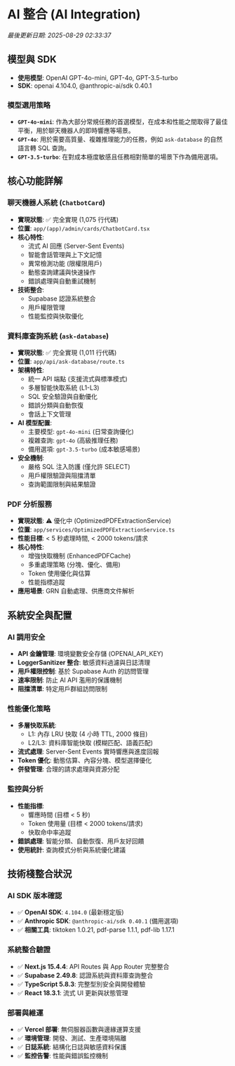 # AI 整合 (AI Integration)

_最後更新日期: 2025-08-29 02:33:37_

## 模型與 SDK

- **使用模型**: OpenAI GPT-4o-mini, GPT-4o, GPT-3.5-turbo
- **SDK**: openai 4.104.0, @anthropic-ai/sdk 0.40.1

### 模型選用策略

- **`GPT-4o-mini`**: 作為大部分常規任務的首選模型，在成本和性能之間取得了最佳平衡，用於聊天機器人的即時響應等場景。
- **`GPT-4o`**: 用於需要高質量、複雜推理能力的任務，例如 `ask-database` 的自然語言轉 SQL 查詢。
- **`GPT-3.5-turbo`**: 在對成本極度敏感且任務相對簡單的場景下作為備用選項。

## 核心功能詳解

### 聊天機器人系統 (`ChatbotCard`)

- **實現狀態**: ✅ 完全實現 (1,075 行代碼)
- **位置**: `app/(app)/admin/cards/ChatbotCard.tsx`
- **核心特性**:
  - 流式 AI 回應 (Server-Sent Events)
  - 智能會話管理與上下文記憶
  - 異常檢測功能 (限權限用戶)
  - 動態查詢建議與快速操作
  - 錯誤處理與自動重試機制
- **技術整合**:
  - Supabase 認證系統整合
  - 用戶權限管理
  - 性能監控與快取優化

### 資料庫查詢系統 (`ask-database`)

- **實現狀態**: ✅ 完全實現 (1,011 行代碼)
- **位置**: `app/api/ask-database/route.ts`
- **架構特性**:
  - 統一 API 端點 (支援流式與標準模式)
  - 多層智能快取系統 (L1-L3)
  - SQL 安全驗證與自動優化
  - 錯誤分類與自動恢復
  - 會話上下文管理
- **AI 模型配置**:
  - 主要模型: `gpt-4o-mini` (日常查詢優化)
  - 複雜查詢: `gpt-4o` (高級推理任務)
  - 備用選項: `gpt-3.5-turbo` (成本敏感場景)
- **安全機制**:
  - 嚴格 SQL 注入防護 (僅允許 SELECT)
  - 用戶權限驗證與阻擋清單
  - 查詢範圍限制與結果驗證

### PDF 分析服務

- **實現狀態**: ⚠️ 優化中 (OptimizedPDFExtractionService)
- **位置**: `app/services/OptimizedPDFExtractionService.ts`
- **性能目標**: < 5 秒處理時間, < 2000 tokens/請求
- **核心特性**:
  - 增強快取機制 (EnhancedPDFCache)
  - 多重處理策略 (分塊、優化、備用)
  - Token 使用優化與估算
  - 性能指標追蹤
- **應用場景**: GRN 自動處理、供應商文件解析

## 系統安全與配置

### AI 調用安全

- **API 金鑰管理**: 環境變數安全存儲 (OPENAI_API_KEY)
- **LoggerSanitizer 整合**: 敏感資料過濾與日誌清理
- **用戶權限控制**: 基於 Supabase Auth 的訪問管理
- **速率限制**: 防止 AI API 濫用的保護機制
- **阻擋清單**: 特定用戶群組訪問限制

### 性能優化策略

- **多層快取系統**:
  - L1: 內存 LRU 快取 (4 小時 TTL, 2000 條目)
  - L2/L3: 資料庫智能快取 (模糊匹配、語義匹配)
- **流式處理**: Server-Sent Events 實時響應與進度回報
- **Token 優化**: 動態估算、內容分塊、模型選擇優化
- **併發管理**: 合理的請求處理與資源分配

### 監控與分析

- **性能指標**:
  - 響應時間 (目標 < 5 秒)
  - Token 使用量 (目標 < 2000 tokens/請求)
  - 快取命中率追蹤
- **錯誤處理**: 智能分類、自動恢復、用戶友好回饋
- **使用統計**: 查詢模式分析與系統優化建議

## 技術棧整合狀況

### AI SDK 版本確認

- ✅ **OpenAI SDK**: `4.104.0` (最新穩定版)
- ✅ **Anthropic SDK**: `@anthropic-ai/sdk 0.40.1` (備用選項)
- ✅ **相關工具**: tiktoken 1.0.21, pdf-parse 1.1.1, pdf-lib 1.17.1

### 系統整合驗證

- ✅ **Next.js 15.4.4**: API Routes 與 App Router 完整整合
- ✅ **Supabase 2.49.8**: 認證系統與資料庫查詢整合
- ✅ **TypeScript 5.8.3**: 完整型別安全與開發體驗
- ✅ **React 18.3.1**: 流式 UI 更新與狀態管理

### 部署與維運

- ✅ **Vercel 部署**: 無伺服器函數與邊緣運算支援
- ✅ **環境管理**: 開發、測試、生產環境隔離
- ✅ **日誌系統**: 結構化日誌與敏感資料保護
- ✅ **監控告警**: 性能與錯誤監控機制
